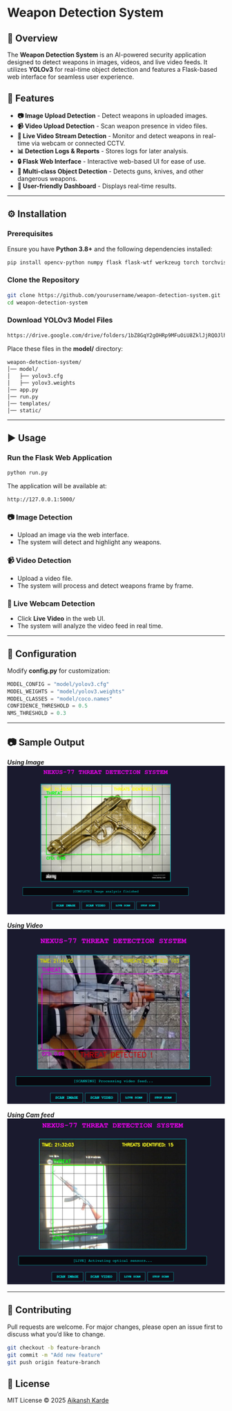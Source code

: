 # Weapon Detection System

## 📌 Overview

The **Weapon Detection System** is an AI-powered security application designed to detect weapons in images, videos, and live video feeds. It utilizes **YOLOv3** for real-time object detection and features a Flask-based web interface for seamless user experience.

## 🚀 Features

- **📷 Image Upload Detection** - Detect weapons in uploaded images.
- **📹 Video Upload Detection** - Scan weapon presence in video files.
- **📡 Live Video Stream Detection** - Monitor and detect weapons in real-time via webcam or connected CCTV.
- **📊 Detection Logs & Reports** - Stores logs for later analysis.
- **🔒 Flask Web Interface** - Interactive web-based UI for ease of use.
- **📌 Multi-class Object Detection** - Detects guns, knives, and other dangerous weapons.
- **🎨 User-friendly Dashboard** - Displays real-time results.

---

## ⚙️ Installation

### Prerequisites

Ensure you have **Python 3.8+** and the following dependencies installed:

```sh
pip install opencv-python numpy flask flask-wtf werkzeug torch torchvision pillow
```

### Clone the Repository

```sh
git clone https://github.com/yourusername/weapon-detection-system.git
cd weapon-detection-system
```

### Download YOLOv3 Model Files

```sh
https://drive.google.com/drive/folders/1bZ8GqY2gOHRp9MFuOiU8ZklJjRQOJlhJ?usp=drive_link
```

Place these files in the **model/** directory:

```
weapon-detection-system/
│── model/
│   ├── yolov3.cfg
│   ├── yolov3.weights
│── app.py
│── run.py
│── templates/
│── static/
```

---

## ▶️ Usage

### Run the Flask Web Application

```sh
python run.py
```

The application will be available at:

```
http://127.0.0.1:5000/
```

### 📷 Image Detection

- Upload an image via the web interface.
- The system will detect and highlight any weapons.

### 📹 Video Detection

- Upload a video file.
- The system will process and detect weapons frame by frame.

### 📡 Live Webcam Detection

- Click **Live Video** in the web UI.
- The system will analyze the video feed in real time.

---

## 📜 Configuration

Modify **config.py** for customization:

```python
MODEL_CONFIG = "model/yolov3.cfg"
MODEL_WEIGHTS = "model/yolov3.weights"
MODEL_CLASSES = "model/coco.names"
CONFIDENCE_THRESHOLD = 0.5
NMS_THRESHOLD = 0.3
```
---

## 📷 Sample Output

***Using Image***
![Image](data/Image.png)

***Using Video***
![Image](data/video.png)

***Using Cam feed***
![Image](data/cam.png)

---

## 📌 Contributing

Pull requests are welcome. For major changes, please open an issue first to discuss what you’d like to change.

```sh
git checkout -b feature-branch
git commit -m "Add new feature"
git push origin feature-branch
```


## 📄 License

MIT License © 2025 [Aikansh Karde](https://github.com/CarbezonKARDE)

